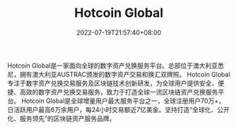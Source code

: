 ﻿---
weight: 
title: "Hotcoin Global"
description: "热币网HOTCOIN国际站，是一家注册成立于塞舌尔的区块链数字资产国际站，主要面向全球用户提供比特币、以太坊、莱特币等数字资产的撮合交易服务。"
date: 2022-07-19T21:57:40+08:00
lastmod: 2022-07-19T16:45:40+08:00
draft: false
authors: ["浮尘"]
featuredImage: "hotcoin-global.webp"
link: "https://hotcoin.com/"
tags: ["交易所","Hotcoin Global"]
categories: ["navigation"]
navigation: ["交易所"]
lightgallery: true
toc: true
pinned: false
recommend: false
recommend1: false
---
Hotcoin Global是一家面向全球的数字资产兑换服务平台。总部位于澳大利亚悉尼，拥有澳大利亚AUSTRAC颁发的数字资产交易和换汇双牌照。
Hotcoin Global专注于数字资产兑换交易服务及区块链技术创新研发，为全球用户提供安全、便捷、高效的数字资产兑换交易服务，致力于打造全球一流区块链资产兑换服务平台。
Hotcoin Global是全球增量用户最大服务平台之一，全球注册用户70万+，日活跃用户最高6万余用户，每24小时交易额近7亿美金。坚持打造“全球化、公开化、服务领先”的区块链资产服务品牌。
